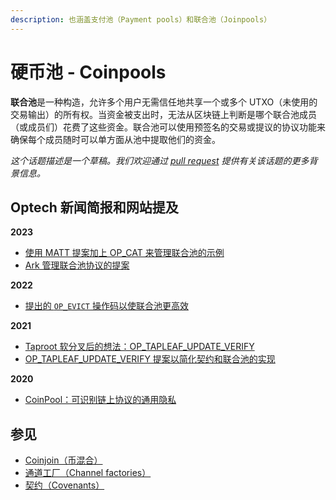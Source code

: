 ```yaml
---
description: 也涵盖支付池（Payment pools）和联合池（Joinpools）
---
```


# 硬币池 - Coinpools

**联合池**是一种构造，允许多个用户无需信任地共享一个或多个 UTXO（未使用的交易输出）的所有权。当资金被支出时，无法从区块链上判断是哪个联合池成员（或成员们）花费了这些资金。联合池可以使用预签名的交易或提议的协议功能来确保每个成员随时可以单方面从池中提取他们的资金。

_这个话题描述是一个草稿。我们欢迎通过_ [_pull request_](https://github.com/bitcoinops/bitcoinops.github.io/edit/master/\_topics/en/joinpools.md) _提供有关该话题的更多背景信息。_

## Optech 新闻简报和网站提及

**2023**

* [使用 MATT 提案加上 OP\_CAT 来管理联合池的示例](https://bitcoinops.org/en/newsletters/2023/06/07/#using-matt-to-replicate-ctv-and-manage-joinpools)
* [Ark 管理联合池协议的提案](https://bitcoinops.org/en/newsletters/2023/05/31/#proposal-for-a-managed-joinpool-protocol)

**2022**

* [提出的 `OP_EVICT` 操作码以使联合池更高效](https://bitcoinops.org/en/newsletters/2022/03/02/#proposed-opcode-to-simplify-shared-utxo-ownership)

**2021**

* [Taproot 软分叉后的想法：OP\_TAPLEAF\_UPDATE\_VERIFY](https://bitcoinops.org/en/newsletters/2021/10/27/#op-tapleaf-update-verify)
* [OP\_TAPLEAF\_UPDATE\_VERIFY 提案以简化契约和联合池的实现](https://bitcoinops.org/en/newsletters/2021/09/15/#covenant-opcode-proposal)

**2020**

* [CoinPool：可识别链上协议的通用隐私](https://bitcoinops.org/en/newsletters/2020/06/17/#coinpool-generalized-privacy-for-identifiable-onchain-protocols)

## 参见

* [Coinjoin（币混合）](https://bitcoinops.org/en/topics/coinjoin/)
* [通道工厂（Channel factories）](https://bitcoinops.org/en/topics/channel-factories/)
* [契约（Covenants）](https://bitcoinops.org/en/topics/covenants/)
